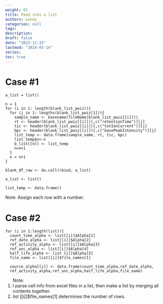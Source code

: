 ```yaml
---
weight: 01
title: Feed into a list
authors: Lenny
categories: null
tags: 
description: 
draft: false
date: "2023-11-15"
lastmod: "2024-03-14"
series:
toc: true
---
```



<!--more-->


# Case #1

```
a_list = list()

n = 1
for (i in 1: length(blank_list_pwiz)){
  for (j in 1: lengths(blank_list_pwiz[1])){
    sample_name <- basename(fileName(blank_list_pwiz[[i]]))
    rt <- header(blank_list_pwiz[[i]])[,c("retentionTime")][j]
    tic <- header(blank_list_pwiz[[i]])[,c("totIonCurrent")][j]
    bpc <- header(blank_list_pwiz[[i]])[,c("basePeakIntensity")][j]
    list_temp <- data.frame(sample_name, rt, tic, bpc)
    list_temp$n<-n
    b_list[[n]] <- list_temp
    n=n+1
  }
  n = n+1
}

blank_df_raw <- do.call(rbind, a_list)

a_list <- list()

list_temp <- data.frame()

```
Note: Assign each row with a number.


# Case #2

```
for (i in 1:length(list)){
  count_time_alpha <- list[[i]]$Alpha[1]
  ref_date_alpha <- list[[i]]$Alpha[2]
  ref_activity_alpha <- list[[i]]$Alpha[3]
  ref_unc_alpha <- list[[i]]$Alpha[4]
  half_life_alpha <- list [i]]$Alpha[5]
  file_name <- list[[i]]$file_names[1]
  
  source_alpha[[i]] <- data.frame(count_time_alpha,ref_date_alpha,
  ref_activity_alpha,ref_unc_alpha,half_life_alpha,file_name)
```

<ol>Note: 
<li>I parse cell info from excel files in a list, then make a list by merging all contents together.</li>
<li>list [[i]]$file_names[1] determines the number of rows.</li>
</ol>




